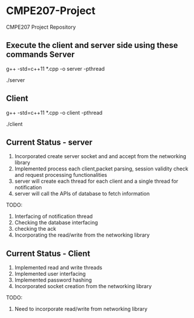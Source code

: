 # CMPE207-Project
CMPE207 Project Repository

Execute the client and server side using these commands
Server
------
g++ -std=c++11 *.cpp -o server -pthread

./server

Client
------
g++ -std=c++11 *.cpp -o client -pthread

./client


Current Status - server
-----------------------
1. Incorporated create server socket and and accept from the networking library
2. Implemented process each client,packet parsing, session validity check and request processing functionalities
2. server will create each thread for each client and a single thread for notification
3. server will call the APIs of database to fetch information

TODO:
1. Interfacing of notification thread
2. Checking the database interfacing
3. checking the ack
4. Incorporating the read/write from the networking library

Current Status - Client
-----------------------
1. Implemented read and write threads
2. Implemented user interfacing
3. Implemented password hashing
4. Incorporated socket creation from the networking library

TODO:
1. Need to incorporate read/write from networking library
